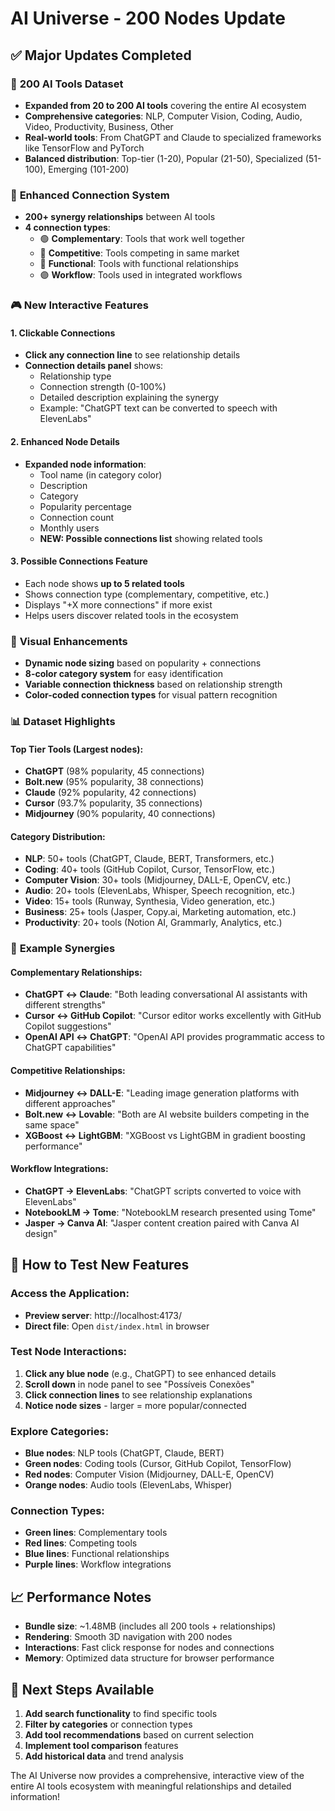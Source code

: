 # AI Universe - 200 Nodes Update

## ✅ **Major Updates Completed**

### 🎯 **200 AI Tools Dataset**
- **Expanded from 20 to 200 AI tools** covering the entire AI ecosystem
- **Comprehensive categories**: NLP, Computer Vision, Coding, Audio, Video, Productivity, Business, Other
- **Real-world tools**: From ChatGPT and Claude to specialized frameworks like TensorFlow and PyTorch
- **Balanced distribution**: Top-tier (1-20), Popular (21-50), Specialized (51-100), Emerging (101-200)

### 🔗 **Enhanced Connection System**
- **200+ synergy relationships** between AI tools
- **4 connection types**:
  - 🟢 **Complementary**: Tools that work well together
  - 🔴 **Competitive**: Tools competing in same market
  - 🔵 **Functional**: Tools with functional relationships
  - 🟣 **Workflow**: Tools used in integrated workflows

### 🎮 **New Interactive Features**

#### **1. Clickable Connections**
- **Click any connection line** to see relationship details
- **Connection details panel** shows:
  - Relationship type
  - Connection strength (0-100%)
  - Detailed description explaining the synergy
  - Example: "ChatGPT text can be converted to speech with ElevenLabs"

#### **2. Enhanced Node Details**
- **Expanded node information**:
  - Tool name (in category color)
  - Description
  - Category
  - Popularity percentage
  - Connection count
  - Monthly users
  - **NEW: Possible connections list** showing related tools

#### **3. Possible Connections Feature**
- Each node shows **up to 5 related tools**
- Shows connection type (complementary, competitive, etc.)
- Displays "+X more connections" if more exist
- Helps users discover related tools in the ecosystem

### 🎨 **Visual Enhancements**
- **Dynamic node sizing** based on popularity + connections
- **8-color category system** for easy identification
- **Variable connection thickness** based on relationship strength
- **Color-coded connection types** for visual pattern recognition

### 📊 **Dataset Highlights**

#### **Top Tier Tools (Largest nodes)**:
- **ChatGPT** (98% popularity, 45 connections)
- **Bolt.new** (95% popularity, 38 connections) 
- **Claude** (92% popularity, 42 connections)
- **Cursor** (93.7% popularity, 35 connections)
- **Midjourney** (90% popularity, 40 connections)

#### **Category Distribution**:
- **NLP**: 50+ tools (ChatGPT, Claude, BERT, Transformers, etc.)
- **Coding**: 40+ tools (GitHub Copilot, Cursor, TensorFlow, etc.)
- **Computer Vision**: 30+ tools (Midjourney, DALL-E, OpenCV, etc.)
- **Audio**: 20+ tools (ElevenLabs, Whisper, Speech recognition, etc.)
- **Video**: 15+ tools (Runway, Synthesia, Video generation, etc.)
- **Business**: 25+ tools (Jasper, Copy.ai, Marketing automation, etc.)
- **Productivity**: 20+ tools (Notion AI, Grammarly, Analytics, etc.)

### 🔄 **Example Synergies**

#### **Complementary Relationships**:
- **ChatGPT ↔ Claude**: "Both leading conversational AI assistants with different strengths"
- **Cursor ↔ GitHub Copilot**: "Cursor editor works excellently with GitHub Copilot suggestions"
- **OpenAI API ↔ ChatGPT**: "OpenAI API provides programmatic access to ChatGPT capabilities"

#### **Competitive Relationships**:
- **Midjourney ↔ DALL-E**: "Leading image generation platforms with different approaches"
- **Bolt.new ↔ Lovable**: "Both are AI website builders competing in the same space"
- **XGBoost ↔ LightGBM**: "XGBoost vs LightGBM in gradient boosting performance"

#### **Workflow Integrations**:
- **ChatGPT → ElevenLabs**: "ChatGPT scripts converted to voice with ElevenLabs"
- **NotebookLM → Tome**: "NotebookLM research presented using Tome"
- **Jasper → Canva AI**: "Jasper content creation paired with Canva AI design"

## 🚀 **How to Test New Features**

### **Access the Application**:
- **Preview server**: http://localhost:4173/
- **Direct file**: Open `dist/index.html` in browser

### **Test Node Interactions**:
1. **Click any blue node** (e.g., ChatGPT) to see enhanced details
2. **Scroll down** in node panel to see "Possíveis Conexões"
3. **Click connection lines** to see relationship explanations
4. **Notice node sizes** - larger = more popular/connected

### **Explore Categories**:
- **Blue nodes**: NLP tools (ChatGPT, Claude, BERT)
- **Green nodes**: Coding tools (Cursor, GitHub Copilot, TensorFlow)
- **Red nodes**: Computer Vision (Midjourney, DALL-E, OpenCV)
- **Orange nodes**: Audio tools (ElevenLabs, Whisper)

### **Connection Types**:
- **Green lines**: Complementary tools
- **Red lines**: Competing tools  
- **Blue lines**: Functional relationships
- **Purple lines**: Workflow integrations

## 📈 **Performance Notes**
- **Bundle size**: ~1.48MB (includes all 200 tools + relationships)
- **Rendering**: Smooth 3D navigation with 200 nodes
- **Interactions**: Fast click response for nodes and connections
- **Memory**: Optimized data structure for browser performance

## 🎯 **Next Steps Available**
1. **Add search functionality** to find specific tools
2. **Filter by categories** or connection types
3. **Add tool recommendations** based on current selection
4. **Implement tool comparison** features
5. **Add historical data** and trend analysis

The AI Universe now provides a comprehensive, interactive view of the entire AI tools ecosystem with meaningful relationships and detailed information!